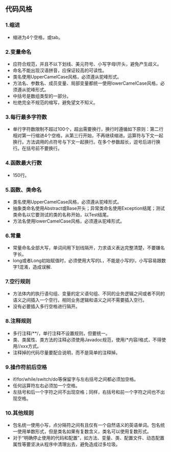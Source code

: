 ##    代码风格
###    1.缩进
*    缩进为4个空格，或tab。
###    2.变量命名
*    应符合规范，并且不以下划线、美元符号、小写字母l开头，避免产生歧义。
*    命名不能出现汉语拼音，应保证较高的可读性。
*    类名使用UpperCamelCase风格，必须遵从驼峰形式。
*    方法名、参数名、成员变量、局部变量都统一使用lowerCamelCase风格，必须遵从驼峰形式。
*    中括号是数组类型的一部分。
*    杜绝完全不规范的缩写，避免望文不知义。
###    3.每行最多字符数
*    单行字符数限制不超过100个，超出需要换行，换行时遵循如下原则：第二行相对第一行缩进4个空格，从第三行开始，不再继续缩进。运算符与下文一起换行。方法调用的点符号与下文一起换行。在多个参数超长，逗号后进行换行。在括号前不要换行。
###    4.函数最大行数
*    150行。
###    5.函数、类命名
*    类名使用UpperCamelCase风格，必须遵从驼峰形式。
*    抽象类命名使用Abstract或Base开头；异常类命名使用Exception结尾；测试类命名以它要测试的类的名称开始，以Test结尾。
*    方法名使用lowerCamelCase风格，必须遵从驼峰形式。
###    6.常量
*    常量命名全部大写，单词间用下划线隔开，力求语义表达完整清楚，不要嫌名字长。
*    long或者Long初始赋值时，必须使用大写的L，不能是小写的l，小写容易跟数字1混淆，造成误解.
###    7.空行规则
*    方法体内的执行语句组、变量的定义语句组、不同的业务逻辑之间或者不同的语义之间插入一个空行。相同业务逻辑和语义之间不需要插入空行。
*    没有必要插入多行空格进行隔开。
###    8.注释规则
*    多行注释/**/，单行注释不设置规则，但要统一。
*    类、类属性、类方法的注释必须使用Javadoc规范，使用/*内容/格式，不得使用//xxx方式。
*    注释掉的代码尽量要配合说明，而不是简单的注释掉。
###    9.操作符前后空格
*    if/for/while/switch/do等保留字与左右括号之间都必须加空格。
*    任何运算符左右必须加一个空格。
*    左括号和后一个字符之间不出现空格；同样，右括号和前一个字符之间也不出现空格。
###    10.其他规则
*    包名统一使用小写，点分隔符之间有且仅有一个自然语义的英语单词。包名统一使用单数形式，但是类名如果有复数含义，类名可以使用复数形式。
*    对于“明确停止使用的代码和配置”，如方法、变量、类、配置文件、动态配置属性等要坚决从程序中清理出去，避免造成过多垃圾。